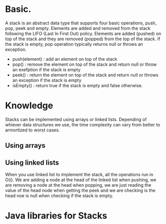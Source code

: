 # Basic.
A stack is an abstract data type that supports four basic operations, push, pop, peek and empty. Elements are added and removed from the stack following the LIFO (Last In First Out) policy.
Elements are added (pushed) on top of the stack and they are removed (popped) from the top of the stack. If the stack is empty, pop operation typically returns null or throws an exception.
 
- push(element) : add an element on top of the stack
- pop() : remove the element on top of the stack and return null or throw an exefption if the stack is empty
- peek() : return the element on top of the stack and return null or throws an exception if the stack is empty
- isEmpty() : return true if the stack is empty and false otherwise.

# Knowledge
Stacks can be implemented using arrays or linked lists. Depending of whiever data structures we use, the time complexity can vary from better to armortized to worst cases.

## Using arrays

## Using linked lists
When you use linked list to implement the stack, all the operations run in O(i). We are adding a node at the head of the linked list when pushing, we are removing a node at the head when popping, we are just reading the value of the head node when getting the peek and we are checking is the head noe is null when checking if the stack is empty.

# Java libraries for Stacks
